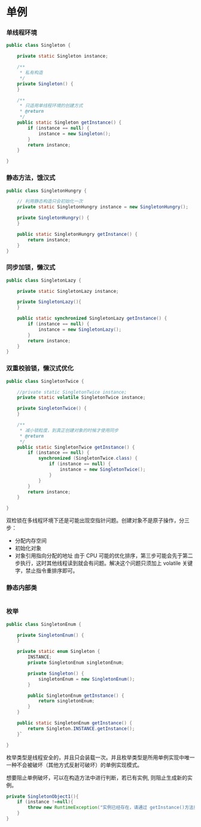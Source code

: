 
# 单例

### 单线程环境

```java
public class Singleton {

    private static Singleton instance;

    /**
     * 私有构造
     */
    private Singleton() {
    }

    /**
     * 只适用单线程环境的创建方式
     * @return
     */
    public static Singleton getInstance() {
        if (instance == null) {
            instance = new Singleton();
        }
        return instance;
    }

}
```

### 静态方法，饿汉式

```java
public class SingletonHungry {

    // 利用静态构造只会初始化一次
    private static SingletonHungry instance = new SingletonHungry();

    private SingletonHungry() {
    }

    public static SingletonHungry getInstance() {
        return instance;
    }
}
```

### 同步加锁，懒汉式

```java
public class SingletonLazy {

    private static SingletonLazy instance;

    private SingletonLazy(){
    }

    public static synchronized SingletonLazy getInstance() {
        if (instance == null) {
            instance = new SingletonLazy();
        }
        return instance;
    }
}
```

### 双重校验锁，懒汉式优化

```java
public class SingletonTwice {

    //private static SingletonTwice instance;
    private static volatile SingletonTwice instance;

    private SingletonTwice() {
    }

    /**
     * 减小锁粒度，到真正创建对象的时候才使用同步
     * @return
     */
    public static SingletonTwice getInstance() {
        if (instance == null) {
            synchronized (SingletonTwice.class) {
                if (instance == null) {
                    instance = new SingletonTwice();
                }
            }
        }
        return instance;
    }

}
```

双检锁在多线程环境下还是可能出现空指针问题。创建对象不是原子操作，分三步：
- 分配内存空间
- 初始化对象
- 对象引用指向分配的地址
由于 CPU 可能的优化排序，第三步可能会先于第二步执行，这时其他线程读到就会有问题。解决这个问题只须加上 volatile 关键字，禁止指令重排序即可。

### 静态内部类

```java

```

### 枚举

```java
public class SingletonEnum {

    private SingletonEnum() {
    }

    private static enum Singleton {
        INSTANCE;
        private SingletonEnum singletonEnum;

        private Singleton() {
            singletonEnum = new SingletonEnum();
        }

        public SingletonEnum getInstance() {
            return singletonEnum;
        }
    }

    public static SingletonEnum getInstance() {
        return Singleton.INSTANCE.getInstance();
    }`

}
```

枚举类型是线程安全的，并且只会装载一次。并且枚举类型是所用单例实现中唯一一种不会被破坏（其他方式反射可破坏）的单例实现模式。

想要阻止单例破坏，可以在构造方法中进行判断，若已有实例, 则阻止生成新的实例。
```java
private SingletonObject1(){
    if (instance !=null){
        throw new RuntimeException("实例已经存在，请通过 getInstance()方法获取");
    }
}
```
